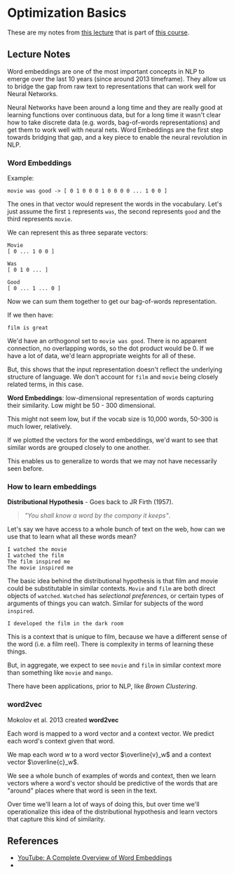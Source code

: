 # Optimization Basics

These are my notes from [this lecture](https://www.youtube.com/watch?v=8EqQROdVPyM&list=PLofp2YXfp7TZZ5c7HEChs0_wfEfewLDs7&index=20) that is part of [this course](https://www.cs.utexas.edu/~gdurrett/courses/online-course/materials.html).

## Lecture Notes

Word embeddings are one of the most important concepts in NLP to emerge over the last 10 years (since around 2013 timeframe). They allow us to bridge the gap from raw text to representations that can work well for Neural Networks. 

Neural Networks have been around a long time and they are really good at learning functions over continuous data, but for a long time it wasn't clear how to take discrete data (e.g. words, bag-of-words representations) and get them to work well with neural nets. Word Embeddings are the first step towards bridging that gap, and a key piece to enable the neural revolution in NLP.

### Word Embeddings

Example:
```
movie was good -> [ 0 1 0 0 0 1 0 0 0 0 ... 1 0 0 ]
```

The ones in that vector would represent the words in the vocabulary. Let's just assume the first `1` represents `was`, the second represents `good` and the third represents `movie`.

We can represent this as three separate vectors:
```
Movie
[ 0 ... 1 0 0 ]

Was
[ 0 1 0 ... ]

Good
[ 0 ... 1 ... 0 ] 
```

Now we can sum them together to get our bag-of-words representation. 

If we then have:
```
film is great
```

We'd have an orthogonol set to `movie was good`. There is no apparent connection, no overlapping words, so the dot product would be 0. If we have a lot of data, we'd learn appropriate weights for all of these. 

But, this shows that the input representation doesn't reflect the underlying structure of language. We don't account for `film` and `movie` being closely related terms, in this case.

**Word Embeddings**: low-dimensional representation of words capturing their similarity. Low might be 50 - 300 dimensional. 

This might not seem low, but if the vocab size is 10,000 words, 50-300 is much lower, relatively.

If we plotted the vectors for the word embeddings, we'd want to see that similar words are grouped closely to one another.

This enables us to generalize to words that we may not have necessarily seen before. 

### How to learn embeddings

**Distributional Hypothesis** - Goes back to JR Firth (1957). 

> *"You shall know a word by the company it keeps"*.

Let's say we have access to a whole bunch of text on the web, how can we use that to learn what all these words mean?

```
I watched the movie
I watched the film
The film inspired me
The movie inspired me
```

The basic idea behind the distributional hypothesis is that film and movie could be substitutable in similar contexts. `Movie` and `film` are both direct objects of `watched`. `Watched` has *selectional preferences*, or certain types of arguments of things you can watch. Similar for subjects of the word `inspired`. 

```
I developed the film in the dark room
```

This is a context that is unique to film, because we have a different sense of the word (i.e. a film reel). There is complexity in terms of learning these things.

But, in aggregate, we expect to see `movie` and `film` in similar context more than something like `movie` and `mango`.

There have been applications, prior to NLP, like *Brown Clustering*.

### word2vec
Mokolov et al. 2013 created **word2vec**

Each word is mapped to a word vector and a context vector. We predict each word's context given that word. 

We map each word $w$ to a word vector $\overline{v}_w$ and a context vector $\overline{c}_w$.

We see a whole bunch of examples of words and context, then we learn vectors where a word's vector should be predictive of the words that are "around" places where that word is seen in the text.

Over time we'll learn a lot of ways of doing this, but over time we'll operationalize this idea of the distributional hypothesis and learn vectors that capture this kind of similarity.

## References
* [YouTube: A Complete Overview of Word Embeddings](https://www.youtube.com/watch?v=5MaWmXwxFNQ)
* 